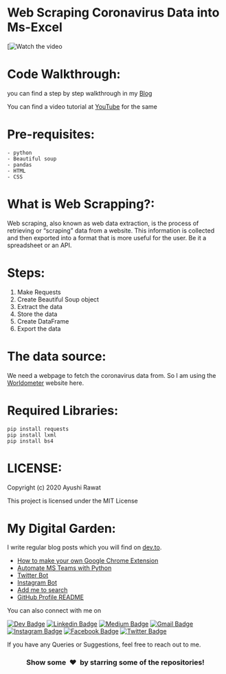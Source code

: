 # Web Scraping Coronavirus Data into Ms-Excel

[![Watch the video](https://github.com/ayushi7rawat/Youtube-Projects/blob/master/Web%20Scraping%20Coronavirus%20Data%20into%20MS%20Excel/cover.png)

Code Walkthrough:
==========================
you can find a step by step walkthrough in my [Blog](https://dev.to/ayushi7rawat/web-scraping-coronavirus-data-into-ms-excel-560j)

You can find a video tutorial at [YouTube](https://www.youtube.com/watch?v=CTRYYz1u7Y8) for the same

Pre-requisites:
==========================
```
- python
- Beautiful soup
- pandas
- HTML
- CSS
```

What is Web Scrapping?:
==========================
Web scraping, also known as web data extraction, is the process of retrieving or “scraping” data from a website. This information is collected and then exported into a format that is more useful for the user. Be it a spreadsheet or an API. 

Steps:
==========================
1. Make Requests
2. Create Beautiful Soup object
3. Extract the data
4. Store the data
5. Create DataFrame
6. Export the data

The data source:
==========================
We need a webpage to fetch the coronavirus data from. So I am using the [Worldometer](https://www.worldometers.info/coronavirus/#countries) website here.

Required Libraries:
==========================
```
pip install requests
pip install lxml
pip install bs4
```

LICENSE:
==========================
Copyright (c) 2020 Ayushi Rawat

This project is licensed under the MIT License

My Digital Garden:
==========================
I write regular blog posts which you will find on [dev.to](https://dev.to/ayushi7rawat).
- [How to make your own Google Chrome Extension](https://dev.to/ayushi7rawat/how-to-make-your-own-google-chrome-extension-dbl)
- [Automate MS Teams with Python](https://dev.to/ayushi7rawat/how-to-automate-ms-teams-with-python-3g2d)
- [Twitter Bot](https://dev.to/ayushi_rawat_/how-to-make-a-twitter-bot-with-python-3jg9)
- [Instagram Bot](https://dev.to/ayushi_rawat_/how-to-make-an-instagram-bot-with-python-1ggb)
- [Add me to search](https://dev.to/ayushi_rawat_/add-me-to-search-in-3-simple-steps-27jg)
- [GitHub Profile README](https://dev.to/ayushi_rawat_/create-a-github-profile-readme-in-3-simple-steps-3ofj)

 
 You can also connect with me on 
 
 [![Dev Badge](https://img.shields.io/badge/-DEV.to-47CCCC?style=flat&logo=Google-Chrome&logoColor=white&link=https://dev.to/ayushi7rawat)](https://dev.to/ayushi7rawat) 
   [![Linkedin Badge](https://img.shields.io/badge/-Linkedin-blue?style=flat-square&logo=Linkedin&logoColor=white&link=https://www.linkedin.com/in/ayushi7rawat/)](https://www.linkedin.com/in/ayushi7rawat/) 
   [![Medium Badge](https://img.shields.io/badge/-Medium-000000?style=flat&labelColor=000000&logo=Medium&link=https://medium.com/@ayushi7rawat)](https://medium.com/@ayushi7rawat) 
   [![Gmail Badge](https://img.shields.io/badge/-Gmail-c14438?style=flat-square&logo=Gmail&logoColor=white&link=mailto:ayushi7rawat@gmail.com)](mailto:ayushi7rawat@gmail.com)
   [![Instagram Badge](https://img.shields.io/badge/-Instagram-purple?style=flat&logo=instagram&logoColor=white&link=https://instagram.com/ayushi7rawat/)](https://instagram.com/ayushi7rawat) 
   [![Facebook Badge](https://img.shields.io/badge/-Facebook-036be4?style=flat-square&logo=Facebook&logoColor=white&link=https://www.facebook.com/profile.php?id=100008625401332)](https://www.facebook.com/people/Ayushi-Rawat/100008625401332)
  [![Twitter Badge](https://img.shields.io/badge/-Twitter-1ca0f1?style=flat-square&labelColor=1ca0f1&logo=twitter&logoColor=white&link=https://twitter.com/ayushi_rawat)](https://twitter.com/ayushi_rawat_)  
  
If you have any Queries or Suggestions, feel free to reach out to me.

<h3 align="center">Show some &nbsp;❤️&nbsp; by starring some of the repositories!</h3>
